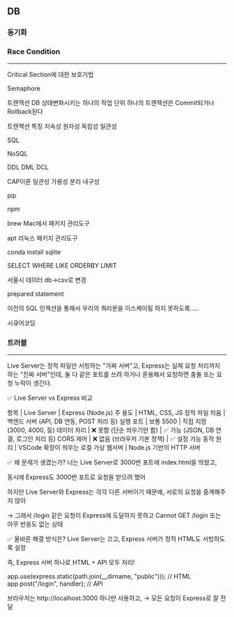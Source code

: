 ## DB


### 동기화



### Race Condition
---
Critical Section에 대한 보호기법

Semaphore


트랜잭션
DB 상태변화시키는 하나의 작업 단위
하나의 트랜잭션은 Commit되거나 Rollback된다

트랜잭션 특징
지속성
원자성
독립성
일관성


SQL


NoSQL



DDL
DML
DCL


CAP이론
일관성
가용성
분리 내구성


pip

npm

brew Mac에서 패키지 관리도구

apt 리눅스 패키지 관리도구

conda install sqlite



SELECT
WHERE
LIKE
ORDERBY
LIMIT



서울시 데이터 db->csv로 변경


prepared statement

이전의 SQL 인젝션을 통해서 우리의 쿼리문을 이스케이핑 하지 못하도록.....


시큐어코딩




### 트러블
---

Live Server는 정적 파일만 서빙하는 "가짜 서버"고,
Express는 실제 요청 처리까지 하는 "진짜 서버"인데,
둘 다 같은 포트를 쓰려 하거나 혼용해서 요청하면 충돌 또는 요청 누락이 생긴다.

✅ Live Server vs Express 비교

항목 | Live Server | Express (Node.js)
주 용도 | HTML, CSS, JS 정적 파일 띄움 | 백엔드 서버 (API, DB 연동, POST 처리 등)
실행 포트 | 보통 5500 | 직접 지정 (3000, 4000, 등)
데이터 처리 | ❌ 못함 (단순 띄우기만 함) | ✅ 가능 (JSON, DB 연결, 로그인 처리 등)
CORS 제어 | ❌ 없음 (브라우저 기본 정책) | ✅ 설정 가능
동작 원리 | VSCode 확장이 띄우는 로컬 가상 웹서버 | Node.js 기반의 HTTP 서버

✅ 왜 문제가 생겼는가?
너는 Live Server로 3000번 포트에 index.html을 띄웠고,

동시에 Express도 3000번 포트로 요청을 받으려 했어

하지만 Live Server와 Express는 각각 다른 서버이기 때문에, 서로의 요청을 중계해주지 않아

→ 그래서 /login 같은 요청이 Express에 도달하지 못하고 Cannot GET /login 또는 아무 반응도 없는 상태

✅ 올바른 해결 방식은?
Live Server는 끄고, Express 서버가 정적 HTML도 서빙하도록 설정

즉, Express 서버 하나로 HTML + API 모두 처리!

app.use(express.static(path.join(__dirname, "public"))); // HTML
app.post("/login", handler); // API


브라우저는 http://localhost:3000 하나만 사용하고, → 모든 요청이 Express로 잘 전달

